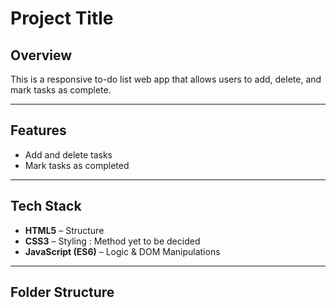 #  Project Title

##  Overview
This is a responsive to-do list web app that allows users to add, delete, and mark tasks as complete.

---

##  Features
- Add and delete tasks
- Mark tasks as completed

---
 
##  Tech Stack
- **HTML5** – Structure
- **CSS3** – Styling : Method yet to be decided
- **JavaScript (ES6)** – Logic & DOM Manipulations

---

##  Folder Structure
